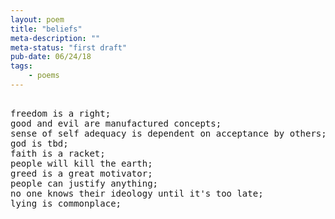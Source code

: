 ```yaml
---
layout: poem
title: "beliefs"
meta-description: ""
meta-status: "first draft"
pub-date: 06/24/18
tags: 
    - poems
---
```

<pre class="stanza">

freedom is a right;
good and evil are manufactured concepts;
sense of self adequacy is dependent on acceptance by others;
god is tbd;
faith is a racket;
people will kill the earth;
greed is a great motivator;
people can justify anything;
no one knows their ideology until it's too late;
lying is commonplace;



</pre>








